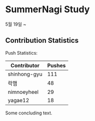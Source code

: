 # SummerNagi Study

5월 19일 ~ 

## Contribution Statistics

Push Statistics:

| Contributor | Pushes |
| ----------- | ------ |
| shinhong-gyu | 111 |
| 락햄 | 48 |
| nimnoeyheel | 29 |
| yagae12 | 18 |

Some concluding text.
